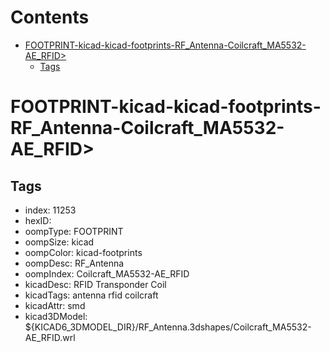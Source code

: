 



Contents
========

* [FOOTPRINT-kicad-kicad-footprints-RF_Antenna-Coilcraft_MA5532-AE_RFID>](#footprint-kicad-kicad-footprints-rf_antenna-coilcraft_ma5532-ae_rfid)
	* [Tags](#tags)

# FOOTPRINT-kicad-kicad-footprints-RF_Antenna-Coilcraft_MA5532-AE_RFID>

## Tags

- index: 11253
- hexID: 
- oompType: FOOTPRINT
- oompSize: kicad
- oompColor: kicad-footprints
- oompDesc: RF_Antenna
- oompIndex: Coilcraft_MA5532-AE_RFID
- kicadDesc: RFID Transponder Coil
- kicadTags: antenna rfid coilcraft
- kicadAttr: smd
- kicad3DModel: ${KICAD6_3DMODEL_DIR}/RF_Antenna.3dshapes/Coilcraft_MA5532-AE_RFID.wrl
